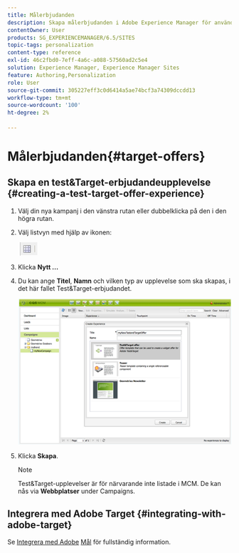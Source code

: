 ```yaml
---
title: Målerbjudanden
description: Skapa målerbjudanden i Adobe Experience Manager för användning i Adobe Target.
contentOwner: User
products: SG_EXPERIENCEMANAGER/6.5/SITES
topic-tags: personalization
content-type: reference
exl-id: 46c2fbd0-7eff-4a6c-a088-57560ad2c5e4
solution: Experience Manager, Experience Manager Sites
feature: Authoring,Personalization
role: User
source-git-commit: 305227eff3c0d6414a5ae74bcf3a74309dccdd13
workflow-type: tm+mt
source-wordcount: '100'
ht-degree: 2%

---
```


# Målerbjudanden{#target-offers}

## Skapa en test&amp;Target-erbjudandeupplevelse {#creating-a-test-target-offer-experience}

1. Välj din nya kampanj i den vänstra rutan eller dubbelklicka på den i den högra rutan.
1. Välj listvyn med hjälp av ikonen:

   ![Listvy](do-not-localize/chlimage_1-11.png)

1. Klicka **Nytt ...**
1. Du kan ange **Titel**, **Namn** och vilken typ av upplevelse som ska skapas, i det här fallet Test&amp;Target-erbjudandet.

   ![chlimage_1-139](assets/chlimage_1-139.png)

1. Klicka **Skapa**.

   >[!NOTE]
   >
   >Test&amp;Target-upplevelser är för närvarande inte listade i MCM. De kan nås via **Webbplatser** under Campaigns.

## Integrera med Adobe Target {#integrating-with-adobe-target}

Se [Integrera med Adobe](/help/sites-administering/target.md) [Mål](/help/sites-administering/target.md) för fullständig information.
